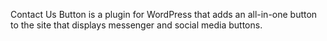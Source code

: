 Contact Us Button is a plugin for WordPress that adds an all-in-one button to the site that displays messenger and social media buttons.
